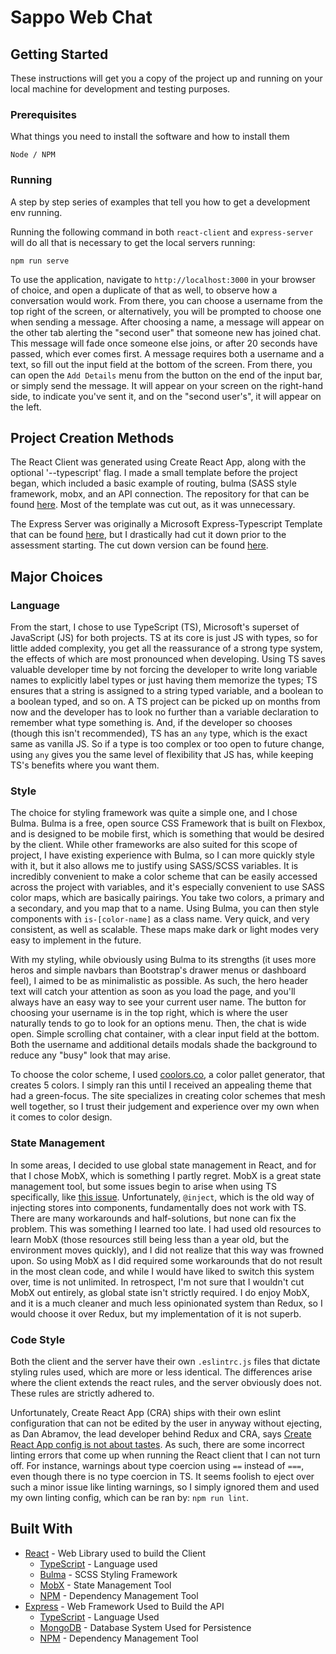 # Sappo Web Chat

## Getting Started

These instructions will get you a copy of the project up and running on your local machine for development and testing purposes.

### Prerequisites

What things you need to install the software and how to install them

```
Node / NPM
```

### Running

A step by step series of examples that tell you how to get a development env running.

Running the following command in both `react-client` and `express-server` will do all that is necessary to get the local servers running:

```
npm run serve
```

To use the application, navigate to `http://localhost:3000` in your browser of choice, and open a duplicate of that as well, to observe how a conversation would work. From there, you can choose a username from the top right of the screen, or alternatively, you will be prompted to choose one when sending a message. After choosing a name, a message will appear on the other tab alerting the "second user" that someone new has joined chat. This message will fade once someone else joins, or after 20 seconds have passed, which ever comes first. A message requires both a username and a text, so fill out the input field at the bottom of the screen. From there, you can open the `Add Details` menu from the button on the end of the input bar, or simply send the message. It will appear on your screen on the right-hand side, to indicate you've sent it, and on the "second user's", it will appear on the left.

## Project Creation Methods

The React Client was generated using Create React App, along with the optional '--typescript' flag. I made a small template before the project began, which included a basic example of routing, bulma (SASS style framework, mobx, and an API connection. The repository for that can be found [here](https://github.com/RyanChristian4427/react-typescript-mobx-boilerplate). Most of the template was cut out, as it was unnecessary.

The Express Server was originally a Microsoft Express-Typescript Template that can be found [here](https://github.com/Microsoft/TypeScript-Node-Starter), but I drastically had cut it down prior to the assessment starting. The cut down version can be found [here](https://github.com/RyanChristian4427/express-typescript-mongo-boilerplate).

## Major Choices

### Language

From the start, I chose to use TypeScript (TS), Microsoft's superset of JavaScript (JS) for both projects. TS at its core is just JS with types, so for little added complexity, you get all the reassurance of a strong type system, the effects of which are most pronounced when developing. Using TS saves valuable developer time by not forcing the developer to write long variable names to explicitly label types or just having them memorize the types; TS ensures that a string is assigned to a string typed variable, and a boolean to a boolean typed, and so on. A TS project can be picked up on months from now and the developer has to look no further than a variable declaration to remember what type something is. And, if the developer so chooses (though this isn't recommended), TS has an `any` type, which is the exact same as vanilla JS. So if a type is too complex or too open to future change, using `any` gives you the same level of flexibility that JS has, while keeping TS's benefits where you want them.

### Style

The choice for styling framework was quite a simple one, and I chose Bulma. Bulma is a free, open source CSS Framework that is built on Flexbox, and is designed to be mobile first, which is something that would be desired by the client. While other frameworks are also suited for this scope of project, I have existing experience with Bulma, so I can more quickly style with it, but it also allows me to justify using SASS/SCSS variables. It is incredibly convenient to make a color scheme that can be easily accessed across the project with variables, and it's especially convenient to use SASS color maps, which are basically pairings. You take two colors, a primary and a secondary, and you map that to a name. Using Bulma, you can then style components with `is-[color-name]` as a class name. Very quick, and very consistent, as well as scalable. These maps make dark or light modes very easy to implement in the future.

With my styling, while obviously using Bulma to its strengths (it uses more heros and simple navbars than Bootstrap's drawer menus or dashboard feel), I aimed to be as minimalistic as possible. As such, the hero header text will catch your attention as soon as you load the page, and you'll always have an easy way to see your current user name. The button for choosing your username is in the top right, which is where the user naturally tends to go to look for an options menu. Then, the chat is wide open. Simple scrolling chat container, with a clear input field at the bottom. Both the username and additional details modals shade the background to reduce any "busy" look that may arise. 

To choose the color scheme, I used [coolors.co](https://coolors.co/), a color pallet generator, that creates 5 colors. I simply ran this until I received an appealing theme that had a green-focus. The site specializes in creating color schemes that mesh well together, so I trust their judgement and experience over my own when it comes to color design.

### State Management
In some areas, I decided to use global state management in React, and for that I chose MobX, which is something I partly regret. MobX is a great state management tool, but some issues begin to arise when using TS specifically, like [this issue](https://github.com/mobxjs/mobx-react/issues/256). Unfortunately, `@inject`, which is the old way of injecting stores into components, fundamentally does not work with TS. There are many workarounds and half-solutions, but none can fix the problem. This was something I learned too late. I had used old resources to learn MobX (those resources still being less than a year old, but the environment moves quickly), and I did not realize that this way was frowned upon. So using MobX as I did required some workarounds that do not result in the most clean code, and while I would have liked to switch this system over, time is not unlimited. In retrospect, I'm not sure that I wouldn't cut MobX out entirely, as global state isn't strictly required. I do enjoy MobX, and it is a much cleaner and much less opinionated system than Redux, so I would choose it over Redux, but my implementation of it is not superb. 


### Code Style

Both the client and the server have their own `.eslintrc.js` files that dictate styling rules used, which are more or less identical. The differences arise where the client extends the react rules, and the server obviously does not. These rules are strictly adhered to. 

Unfortunately, Create React App (CRA) ships with their own eslint configuration that can not be edited by the user in anyway without ejecting, as Dan Abramov, the lead developer behind Redux and CRA, says [Create React App config is not about tastes](https://github.com/facebook/create-react-app/issues/808#issuecomment-252936434). As such, there are some incorrect linting errors that come up when running the React client that I can not turn off. For instance, warnings about type coercion using `==` instead of `===`, even though there is no type coercion in TS. It seems foolish to eject over such a minor issue like linting warnings, so I simply ignored them and used my own linting config, which can be ran by: `npm run lint`.


## Built With

* [React](https://reactjs.org/) - Web Library used to build the Client
  * [TypeScript](https://www.typescriptlang.org/) - Language used
  * [Bulma](https://bulma.io/) - SCSS Styling Framework
  * [MobX](https://mobx.js.org/README.html) - State Management Tool
  * [NPM](https://www.npmjs.com/) - Dependency Management Tool
* [Express](https://expressjs.com/) - Web Framework Used to Build the API
  * [TypeScript](https://www.typescriptlang.org/) - Language Used
  * [MongoDB](https://www.mongodb.com/) - Database System Used for Persistence
  * [NPM](https://www.npmjs.com/) - Dependency Management Tool
